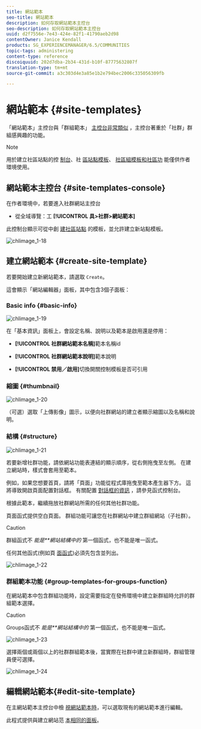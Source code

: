 ```yaml
---
title: 網站範本
seo-title: 網站範本
description: 如何存取網站範本主控台
seo-description: 如何存取網站範本主控台
uuid: d2f7556e-7e43-424e-82f1-41790aeb2d98
contentOwner: Janice Kendall
products: SG_EXPERIENCEMANAGER/6.5/COMMUNITIES
topic-tags: administering
content-type: reference
discoiquuid: 202d7dba-2b34-431d-b10f-87775632807f
translation-type: tm+mt
source-git-commit: a3c303d4e3a85e1b2e794bec2006c335056309fb

---
```



# 網站範本 {#site-templates}

「網站範本」主控台與「群組範本」 [主控台非常類似](tools-groups.md) ，主控台著重於「社群」群組感興趣的功能。

>[!NOTE]
>
>用於建立社區站點的控 [制台](sites-console.md)、社 [區站點模板](sites.md)、 [社區組模板和社區功](tools-groups.md)[](functions.md) 能僅供作者環境使用。

## 網站範本主控台 {#site-templates-console}

在作者環境中，若要進入社群網站主控台

* 從全域導覽：工 **[!UICONTROL 具>社群>網站範本]**

此控制台顯示可從中創 [建社區站點](sites-console.md) 的模板，並允許建立新站點模板。

![chlimage_1-18](assets/chlimage_1-18.png)

## 建立網站範本 {#create-site-template}

若要開始建立新網站範本，請選取 `Create`。

這會顯示「網站編輯器」面板，其中包含3個子面板：

### Basic info {#basic-info}

![chlimage_1-19](assets/chlimage_1-19.png)

在「基本資訊」面板上，會設定名稱、說明以及範本是啟用還是停用：

* **[!UICONTROL 社群網站範本名稱]**&#x200B;範本名稱id

* **[!UICONTROL 社群網站範本說明]**&#x200B;範本說明

* **[!UICONTROL 禁用／啟用]**&#x200B;切換開關控制模板是否可引用

### 縮圖 {#thumbnail}

![chlimage_1-20](assets/chlimage_1-20.png)

（可選）選取「上傳影像」圖示，以便向社群網站的建立者顯示縮圖以及名稱和說明。

### 結構 {#structure}

![chlimage_1-21](assets/chlimage_1-21.png)

若要新增社群功能，請依網站功能表連結的顯示順序，從右側拖曳至左側。 在建立網站時，樣式會套用至範本。

例如，如果您想要首頁，請將「頁面」功能從程式庫拖曳至範本產生器下方。 這將導致開啟頁面配置對話框。 有關配置 [對話框的資訊](functions.md) ，請參見函式控制台。

根據此範本，繼續拖放社群網站所需的任何其他社群功能。

頁面函式提供空白頁面。 群組功能可讓您在社群網站中建立群組網站（子社群）。

>[!CAUTION]
>
>群組函式不 *能是**網站結構中的* 第一個函式，也不能是唯一函式。
>
>任何其他函式(例如頁 [面函式](functions.md#page-function))必須先包含並列出。

![chlimage_1-22](assets/chlimage_1-22.png)

### 群組範本功能 {#group-templates-for-groups-function}

在網站範本中包含群組功能時，設定需要指定在發佈環境中建立新群組時允許的群組範本選擇。

>[!CAUTION]
>
>Groups函式不 *能是**網站結構中的* 第一個函式，也不能是唯一函式。

![chlimage_1-23](assets/chlimage_1-23.png)

選擇兩個或兩個以上的社群群組範本後，當實際在社群中建立新群組時，群組管理員便可選擇。

![chlimage_1-24](assets/chlimage_1-24.png)

## 編輯網站範本{#edit-site-template}

在主網站範本主控台中檢 [視網站範本時](#site-templates-console)，可以選取現有的網站範本進行編輯。

此程式提供與建立網站范 [本相同的面板](#create-site-template)。
